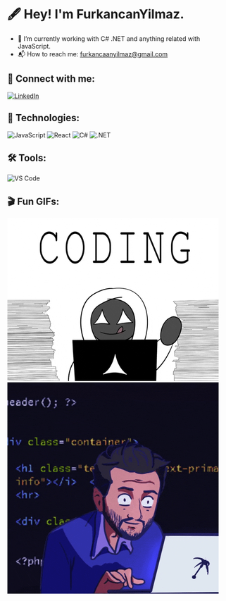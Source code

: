 
# 🖋️ Hey! I'm FurkancanYilmaz.

- 👑 I’m currently working with C# .NET and anything related with JavaScript.
- 📬 How to reach me: [furkancaanyilmaz@gmail.com](mailto:furkancaanyilmaz@gmail.com)

## 📡 Connect with me:
[![LinkedIn](https://img.shields.io/badge/LinkedIn-0A66C2?style=for-the-badge&logo=linkedin&logoColor=white)](https://www.linkedin.com/in/senin-profilin)



## 🚀 Technologies:
![JavaScript](https://img.shields.io/badge/JavaScript-F7DF1E?style=for-the-badge&logo=javascript&logoColor=black)
![React](https://img.shields.io/badge/React-61DAFB?style=for-the-badge&logo=react&logoColor=black)
![C#](https://img.shields.io/badge/C%23-239120?style=for-the-badge&logo=csharp&logoColor=white)
![.NET](https://img.shields.io/badge/.NET-512BD4?style=for-the-badge&logo=dotnet&logoColor=white)

## 🛠 Tools:
![VS Code](https://img.shields.io/badge/VS%20Code-007ACC?style=for-the-badge&logo=visual-studio-code&logoColor=white)

## 🎬 Fun GIFs:
![Code GIF](giphy.gif)
![GIF](giphysecond.gif)



